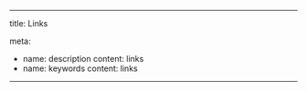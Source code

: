 ---

title: Links

meta:
  - name: description
    content: links
  - name: keywords
    content: links

---